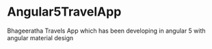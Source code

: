 # Angular5TravelApp
Bhageeratha Travels App which has been developing in angular 5 with angular material design
